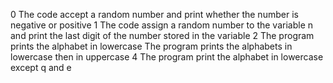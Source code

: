 0 The code accept a random number and print whether the number is negative or positive
1 The code assign a random number to the variable n and print the last digit of the number stored in the variable
2 The program prints the alphabet in lowercase
The program prints the alphabets in lowercase then in uppercase
 4 The program print the alphabet in lowercase except q and e
